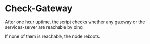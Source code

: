 Check-Gateway
=============

After one hour uptime, the script checks whether any gateway or the services-server are reachable by ping

If none of them is reachable, the node reboots.

